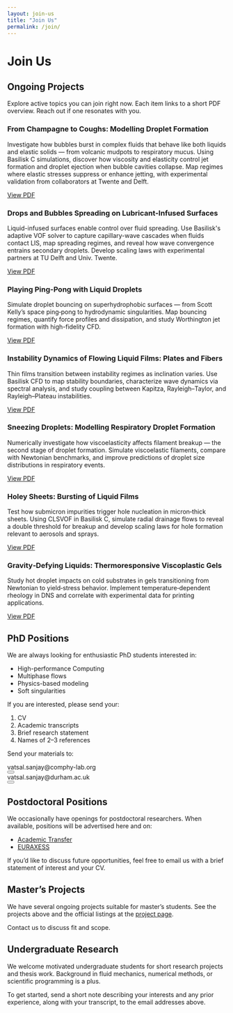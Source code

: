 ```yaml
---
layout: join-us
title: "Join Us"
permalink: /join/
---
```


# Join Us

## Ongoing Projects

Explore active topics you can join right now. Each item links to a short PDF overview. Reach out if one resonates with you.

### From Champagne to Coughs: Modelling Droplet Formation

Investigate how bubbles burst in complex fluids that behave like both liquids and elastic solids — from volcanic mudpots to respiratory mucus. Using Basilisk C simulations, discover how viscosity and elasticity control jet formation and droplet ejection when bubble cavities collapse. Map regimes where elastic stresses suppress or enhance jetting, with experimental validation from collaborators at Twente and Delft.

[View PDF](/assets/pdf-files/BubbleBursting.pdf)

### Drops and Bubbles Spreading on Lubricant-Infused Surfaces

Liquid-infused surfaces enable control over fluid spreading. Use Basilisk's adaptive VOF solver to capture capillary-wave cascades when fluids contact LIS, map spreading regimes, and reveal how wave convergence entrains secondary droplets. Develop scaling laws with experimental partners at TU Delft and Univ. Twente.

[View PDF](/assets/pdf-files/BubbleSpreadingLIS.pdf)

### Playing Ping-Pong with Liquid Droplets

Simulate droplet bouncing on superhydrophobic surfaces — from Scott Kelly’s space ping‑pong to hydrodynamic singularities. Map bouncing regimes, quantify force profiles and dissipation, and study Worthington jet formation with high-fidelity CFD.

[View PDF](/assets/pdf-files/BouncingDrops.pdf)

### Instability Dynamics of Flowing Liquid Films: Plates and Fibers

Thin films transition between instability regimes as inclination varies. Use Basilisk CFD to map stability boundaries, characterize wave dynamics via spectral analysis, and study coupling between Kapitza, Rayleigh–Taylor, and Rayleigh–Plateau instabilities.

[View PDF](/assets/pdf-files/DropsOnFibers.pdf)

### Sneezing Droplets: Modelling Respiratory Droplet Formation

Numerically investigate how viscoelasticity affects filament breakup — the second stage of droplet formation. Simulate viscoelastic filaments, compare with Newtonian benchmarks, and improve predictions of droplet size distributions in respiratory events.

[View PDF](/assets/pdf-files/FilamentRetraction.pdf)

### Holey Sheets: Bursting of Liquid Films

Test how submicron impurities trigger hole nucleation in micron‑thick sheets. Using CLSVOF in Basilisk C, simulate radial drainage flows to reveal a double threshold for breakup and develop scaling laws for hole formation relevant to aerosols and sprays.

[View PDF](/assets/pdf-files/HoleySheets.pdf)

### Gravity‑Defying Liquids: Thermoresponsive Viscoplastic Gels

Study hot droplet impacts on cold substrates in gels transitioning from Newtonian to yield‑stress behavior. Implement temperature‑dependent rheology in DNS and correlate with experimental data for printing applications.

[View PDF](/assets/pdf-files/VP_Numerics.pdf)

## PhD Positions

We are always looking for enthusiastic PhD students interested in:

- High-performance Computing
- Multiphase flows
- Physics-based modeling
- Soft singularities

If you are interested, please send your:

1. CV
2. Academic transcripts
3. Brief research statement
4. Names of 2–3 references

Send your materials to:

<div class="email-container">
  <span class="email-text">vatsal.sanjay@comphy-lab.org</span>
  <div class="email-actions">
    <a class="email-link" href="mailto:vatsal.sanjay@comphy-lab.org" aria-label="Email vatsal.sanjay@comphy-lab.org">
      <i class="fa-regular fa-envelope"></i>
    </a>
    <button class="copy-btn" data-clipboard-text="vatsal.sanjay@comphy-lab.org" onclick="copyEmail(this)" aria-label="Copy email address vatsal.sanjay@comphy-lab.org">
      <i class="fa-regular fa-copy"></i>
    </button>
  </div>
</div>

<div class="email-container">
  <span class="email-text">vatsal.sanjay@durham.ac.uk</span>
  <div class="email-actions">
    <a class="email-link" href="mailto:vatsal.sanjay@durham.ac.uk" aria-label="Email vatsal.sanjay@durham.ac.uk">
      <i class="fa-regular fa-envelope"></i>
    </a>
    <button class="copy-btn" data-clipboard-text="vatsal.sanjay@durham.ac.uk" onclick="copyEmail(this)" aria-label="Copy email address vatsal.sanjay@durham.ac.uk">
      <i class="fa-regular fa-copy"></i>
    </button>
  </div>
</div>

## Postdoctoral Positions

We occasionally have openings for postdoctoral researchers. When available, positions will be advertised here and on:

- [Academic Transfer](https://www.academictransfer.com/)
- [EURAXESS](https://euraxess.ec.europa.eu/)

If you’d like to discuss future opportunities, feel free to email us with a brief statement of interest and your CV.

## Master’s Projects

We have several ongoing projects suitable for master’s students. See the projects above and the official listings at the [project page](https://pof.tnw.utwente.nl/education/studentprojects).

Contact us to discuss fit and scope.

## Undergraduate Research

We welcome motivated undergraduate students for short research projects and thesis work. Background in fluid mechanics, numerical methods, or scientific programming is a plus.

To get started, send a short note describing your interests and any prior experience, along with your transcript, to the email addresses above.
